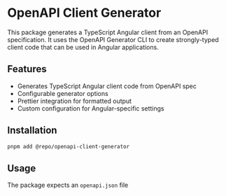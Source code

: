 # OpenAPI Client Generator

This package generates a TypeScript Angular client from an OpenAPI specification. It uses the OpenAPI Generator CLI to create strongly-typed client code that can be used in Angular applications.

## Features

- Generates TypeScript Angular client code from OpenAPI spec
- Configurable generator options
- Prettier integration for formatted output
- Custom configuration for Angular-specific settings

## Installation

```bash
pnpm add @repo/openapi-client-generator
```

## Usage

The package expects an `openapi.json` file
